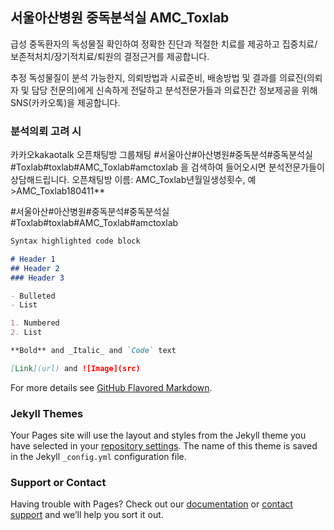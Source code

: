 ## 서울아산병원 중독분석실 AMC_Toxlab

급성 중독환자의 독성물질 확인하여 정확한 진단과 적절한 치료를 제공하고 집중치료/보존적처치/장기적치료/퇴원의 결정근거를 제공합니다. 

추정 독성물질이 분석 가능한지, 의뢰방법과 시료준비, 배송방법 및 결과를 의료진(의뢰자 및 담당 전문의)에게 신속하게 전달하고 분석전문가들과 의료진간 정보제공을 위해 SNS(카카오톡)을 제공합니다.

### 분석의뢰 고려 시

카카오kakaotalk 오픈채팅방 그룹채팅 #서울아산#아산병원#중독분석#중독분석실#Toxlab#toxlab#AMC_Toxlab#amctoxlab 을 검색하여 들어오시면 분석전문가들이 상담해드립니다.
오픈채팅방 이름: AMC_Toxlab년월일생성횟수, 예>AMC_Toxlab180411**

#서울아산#아산병원#중독분석#중독분석실#Toxlab#toxlab#AMC_Toxlab#amctoxlab 

```markdown
Syntax highlighted code block

# Header 1
## Header 2
### Header 3

- Bulleted
- List

1. Numbered
2. List

**Bold** and _Italic_ and `Code` text

[Link](url) and ![Image](src)
```

For more details see [GitHub Flavored Markdown](https://guides.github.com/features/mastering-markdown/).

### Jekyll Themes

Your Pages site will use the layout and styles from the Jekyll theme you have selected in your [repository settings](https://github.com/amctoxlab/amctoxlab.github.io/settings). The name of this theme is saved in the Jekyll `_config.yml` configuration file.

### Support or Contact

Having trouble with Pages? Check out our [documentation](https://help.github.com/categories/github-pages-basics/) or [contact support](https://github.com/contact) and we’ll help you sort it out.
